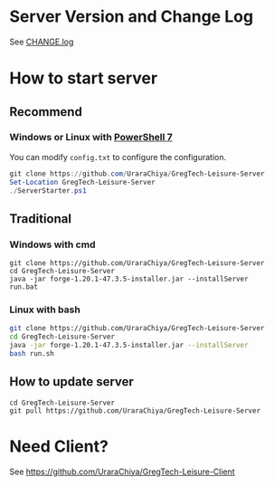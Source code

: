 # Server Version and Change Log
See [CHANGE.log](./CHANGE.log)



# How to start server
## Recommend
### Windows or Linux with [PowerShell 7](https://learn.microsoft.com/en-us/powershell/scripting/install/installing-powershell-on-windows)
You can modify `config.txt` to configure the configuration.
``` PowerShell
git clone https://github.com/UraraChiya/GregTech-Leisure-Server
Set-Location GregTech-Leisure-Server
./ServerStarter.ps1
```
## Traditional
### Windows with cmd
``` shell
git clone https://github.com/UraraChiya/GregTech-Leisure-Server
cd GregTech-Leisure-Server
java -jar forge-1.20.1-47.3.5-installer.jar --installServer
run.bat
```
### Linux with bash

``` bash
git clone https://github.com/UraraChiya/GregTech-Leisure-Server
cd GregTech-Leisure-Server
java -jar forge-1.20.1-47.3.5-installer.jar --installServer
bash run.sh
```

## How to update server
``` shell
cd GregTech-Leisure-Server
git pull https://github.com/UraraChiya/GregTech-Leisure-Server
```

# Need Client?
See https://github.com/UraraChiya/GregTech-Leisure-Client